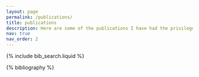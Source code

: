 ```yaml
---
layout: page
permalink: /publications/
title: publications
description: Here are some of the publications I have had the privilege of working on.
nav: true
nav_order: 2
---
```


<!-- _pages/publications.md -->

<!-- Bibsearch Feature -->

{% include bib_search.liquid %}

<div class="publications">

{% bibliography %}

</div>
